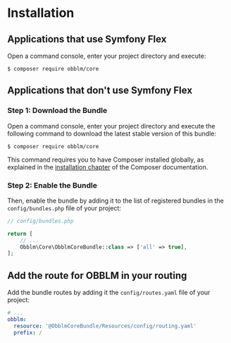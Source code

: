 Installation
==================================

Applications that use Symfony Flex
----------------------------------

Open a command console, enter your project directory and execute:

```console
$ composer require obblm/core
```
Applications that don't use Symfony Flex
----------------------------------------

### Step 1: Download the Bundle

Open a command console, enter your project directory and execute the
following command to download the latest stable version of this bundle:

```console
$ composer require obblm/core
```

This command requires you to have Composer installed globally, as explained
in the [installation chapter](https://getcomposer.org/doc/00-intro.md)
of the Composer documentation.

### Step 2: Enable the Bundle

Then, enable the bundle by adding it to the list of registered bundles
in the `config/bundles.php` file of your project:

```php
// config/bundles.php

return [
    // ...
    Obblm\Core\ObblmCoreBundle::class => ['all' => true],
];
```
Add the route for OBBLM in your routing
----------------------------------------

Add the bundle routes by adding it the `config/routes.yaml` file of your project:

```yaml
# ...
obblm:
  resource: '@ObblmCoreBundle/Resources/config/routing.yaml'
  prefix: /
```
